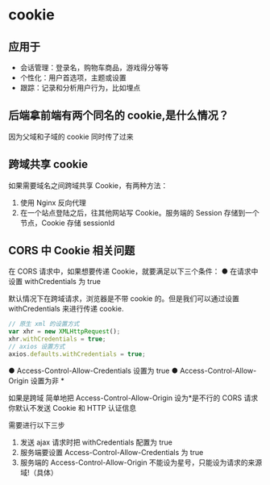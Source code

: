 # cookie

## 应用于

- 会话管理：登录名，购物车商品，游戏得分等等
- 个性化：用户首选项，主题或设置
- 跟踪：记录和分析用户行为，比如埋点

## 后端拿前端有两个同名的 cookie,是什么情况？

因为父域和子域的 cookie 同时传了过来

## 跨域共享 cookie

如果需要域名之间跨域共享 Cookie，有两种方法：

1. 使用 Nginx 反向代理
2. 在一个站点登陆之后，往其他网站写 Cookie。服务端的 Session 存储到一个节点，Cookie 存储 sessionId

## CORS 中 Cookie 相关问题

在 CORS 请求中，如果想要传递 Cookie，就要满足以下三个条件：
● 在请求中设置 withCredentials 为 true

默认情况下在跨域请求，浏览器是不带 cookie 的。但是我们可以通过设置 withCredentials 来进行传递 cookie.

```js
// 原生 xml 的设置方式
var xhr = new XMLHttpRequest();
xhr.withCredentials = true;
// axios 设置方式
axios.defaults.withCredentials = true;
```

● Access-Control-Allow-Credentials 设置为 true
● Access-Control-Allow-Origin 设置为非 \*

如果是跨域
简单地把 Access-Control-Allow-Origin 设为\*是不行的
CORS 请求你默认不发送 Cookie 和 HTTP 认证信息

需要进行以下三步

1. 发送 ajax 请求时把 withCredentials 配置为 true
2. 服务端要设置 Access-Control-Allow-Credentials 为 true
3. 服务端的 Access-Control-Allow-Origin 不能设为星号，只能设为请求的来源域!（具体）
